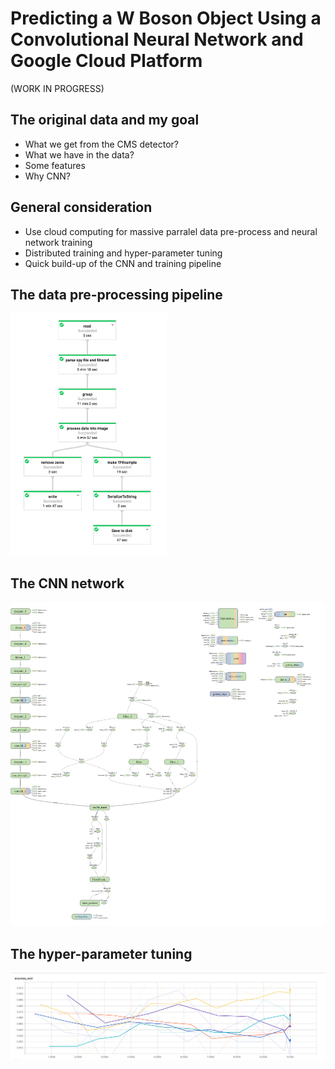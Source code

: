 # Predicting a W Boson Object Using a Convolutional Neural Network and Google Cloud Platform

(WORK IN PROGRESS)

## The original data and my goal
 * What we get from the CMS detector?
 * What we have in the data?
 * Some features
 * Why CNN?
 
## General consideration
 * Use cloud computing for massive parralel data pre-process and neural network training
 * Distributed training and hyper-parameter tuning
 * Quick build-up of the CNN and training pipeline
 
## The data pre-processing pipeline
<img src="images/preprocess_pipeline.png" width="250">

## The CNN network
<img src="images/cnn_training.png" width="600">

## The hyper-parameter tuning
<img src="images/hptuning.png" width="600">
